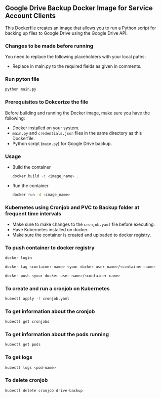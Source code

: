 ## Google Drive Backup Docker Image for Service Account Clients

This Dockerfile creates an image that allows you to run a Python script for backing up files to Google Drive using the Google Drive API.

### Changes to be made before running

You need to replace the following placeholders with your local paths:

- Replace <tags> in main.py to the required fields as given in comments.

### Run pyton file
  ```bash
  python main.py
  ```

### Prerequisites to Dokcerize the file

Before building and running the Docker image, make sure you have the following:

- Docker installed on your system.
- `main.py` and `credentials.json` files in the same directory as this Dockerfile.
- Python script (`main.py`) for Google Drive backup.

### Usage
- Build the container
  ```bash
  docker build -t <image_name> .
  ```
- Run the container
  ```bash
  docker run -d <image_name>
  ```
### Kubernetes using Cronjob and PVC to Backup folder at frequent time intervals
- Make sure to make changes to the `cronjob.yaml` file before executing.
- Have Kubernetes installed on docker.
- Make sure the container is created and uploaded to docker registry.

### To push container to docker registry
```bash
docker login
```
```bash
docker tag <container-name> <your docker user name>/<container-name>
```
```bash
docker push <your docker user name>/<container-name>
```

### To create and run a cronjob on Kubernetes
```bash
kubectl apply -f cronjob.yaml
```
### To get information about the cronjob
```bash
kubectl get cronjobs
```
### To get information about the pods running
```bash
kubectl get pods
```
### To get logs 
```bash
kubectl logs <pod-name>
```
### To delete cronjob
```bash
kubectl delete cronjob drive-backup
```
